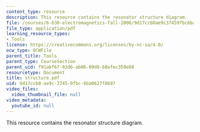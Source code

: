 ```yaml
---
content_type: resource
description: This resource contains the resonator structure diagram.
file: /courses/6-630-electromagnetics-fall-2006/9d17ccb0ae9c37459fbc6ba0627f8697_structure.pdf
file_type: application/pdf
learning_resource_types:
- Tools
license: https://creativecommons.org/licenses/by-nc-sa/4.0/
ocw_type: OCWFile
parent_title: Tools
parent_type: CourseSection
parent_uid: f91abf67-93d6-ab06-09d8-68efec359e08
resourcetype: Document
title: structure.pdf
uid: 9d17ccb0-ae9c-3745-9fbc-6ba0627f8697
video_files:
  video_thumbnail_file: null
video_metadata:
  youtube_id: null
---
```

This resource contains the resonator structure diagram.